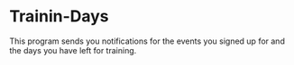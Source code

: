 # Trainin-Days

This program sends you notifications for the events you signed up for and the days you have left for training.
